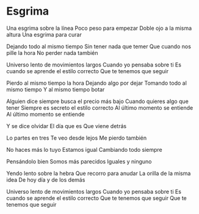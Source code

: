 # Esgrima

Una esgrima sobre la línea
Poco peso para empezar
Doble ojo a la misma altura
Una esgrima para curar

Dejando todo al mismo tiempo
Sin tener nada que temer
Que cuando nos pille la hora
No perder nada también

Universo lento de movimientos largos
Cuando yo pensaba sobre ti
Es cuando se aprende el estilo correcto
Que te tenemos que seguir

Pierdo al mismo tiempo la hora
Dejando algo por dejar
Tomando todo al mismo tiempo
Y al mismo tiempo botar

Alguien dice siempre busca el precio más bajo
Cuando quieres algo que tener
Siempre es secreto el estilo correcto
Al último momento se entiende
Al último momento se entiende

Y se dice olvidar
El día que es
Que viene detrás

Lo partes en tres
Te veo desde lejos
Me pierdo también

No haces más lo tuyo
Estamos igual
Cambiando todo siempre

Pensándolo bien
Somos más parecidos
Iguales y ninguno

Yendo lento sobre la hebra
Que recorro para anudar
La orilla de la misma idea
De hoy día y de los demás

Universo lento de movimientos largos
Cuando yo pensaba sobre ti
Es cuando se aprende el estilo correcto
Que te tenemos que seguir
Que te tenemos que seguir
